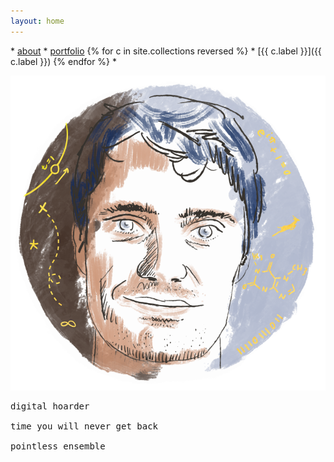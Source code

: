 ```yaml
---
layout: home
---
```



\* [about](about) * [portfolio](https://uys.io/portfolio/) {% for c in site.collections reversed %} \* [{{ c.label }}]({{ c.label }}) {% endfor %} *

![Latest doodle.](/assets/doodles/original/2019-09-04-selfportrait.png)


<pre>
digital hoarder

time you will never get back

pointless ensemble
</pre>
